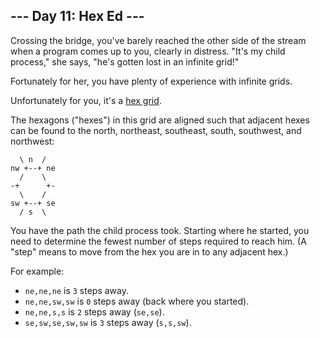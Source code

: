 <h2>--- Day 11: Hex Ed ---</h2><p>Crossing the bridge, you&apos;ve barely reached the other side of the stream when a program comes up to you, clearly in distress.  &quot;It&apos;s my child process,&quot; she says, &quot;he&apos;s gotten lost in an infinite grid!&quot;</p>
<p>Fortunately for her, you have plenty of experience with infinite grids.</p>
<p>Unfortunately for you, it&apos;s a <a href="https://en.wikipedia.org/wiki/Hexagonal_tiling">hex grid</a>.</p>
<p>The hexagons (&quot;hexes&quot;) in <span title="Raindrops on roses and whiskers on kittens.">this grid</span> are aligned such that adjacent hexes can be found to the north, northeast, southeast, south, southwest, and northwest:</p>
<pre><code>  \ n  /
nw +--+ ne
  /    \
-+      +-
  \    /
sw +--+ se
  / s  \
</code></pre>
<p>You have the path the child process took. Starting where he started, you need to determine the fewest number of steps required to reach him. (A &quot;step&quot; means to move from the hex you are in to any adjacent hex.)</p>
<p>For example:</p>
<ul>
<li><code>ne,ne,ne</code> is <code>3</code> steps away.</li>
<li><code>ne,ne,sw,sw</code> is <code>0</code> steps away (back where you started).</li>
<li><code>ne,ne,s,s</code> is <code>2</code> steps away (<code>se,se</code>).</li>
<li><code>se,sw,se,sw,sw</code> is <code>3</code> steps away (<code>s,s,sw</code>).</li>
</ul>

